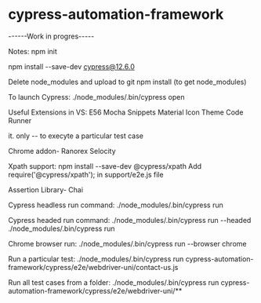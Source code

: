 # cypress-automation-framework

------Work in progres-----

Notes:
npm init

npm install --save-dev cypress@12.6.0

Delete node_modules and upload to git
npm install (to get node_modules)

To launch Cypress:
./node_modules/.bin/cypress open

Useful Extensions in VS:
E56 Mocha Snippets
Material Icon Theme
Code Runner

it. only -- to execyte a particular test case


Chrome addon- Ranorex Selocity

Xpath support:
npm install --save-dev @cypress/xpath 
Add require('@cypress/xpath'); in support/e2e.js file

Assertion Library- Chai

Cypress headless run command:
./node_modules/.bin/cypress run

Cypress headed run command:
./node_modules/.bin/cypress run --headed
./node_modules/.bin/cypress run

Chrome browser run:
./node_modules/.bin/cypress run --browser chrome

Run a particular test:
./node_modules/.bin/cypress run cypress-automation-framework/cypress/e2e/webdriver-uni/contact-us.js

Run all test cases from a folder:
./node_modules/.bin/cypress run cypress-automation-framework/cypress/e2e/webdriver-uni/**
